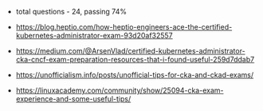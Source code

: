 

- total questions - 24, passing 74%

- https://blog.heptio.com/how-heptio-engineers-ace-the-certified-kubernetes-administrator-exam-93d20af32557

- https://medium.com/@ArsenVlad/certified-kubernetes-administrator-cka-cncf-exam-preparation-resources-that-i-found-useful-259d7ddab7

- https://unofficialism.info/posts/unofficial-tips-for-cka-and-ckad-exams/

- https://linuxacademy.com/community/show/25094-cka-exam-experience-and-some-useful-tips/